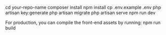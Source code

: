 cd your-repo-name
composer install
npm install
cp .env.example .env
php artisan key:generate
php artisan migrate
php artisan serve
npm run dev

For production, you can compile the front-end assets by running:
npm run build
